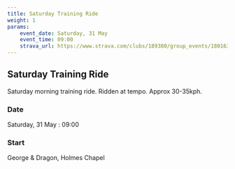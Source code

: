 ```yaml
---
title: Saturday Training Ride
weight: 1
params:
    event_date: Saturday, 31 May
    event_time: 09:00
    strava_url: https://www.strava.com/clubs/189380/group_events/1801637
---
```


## Saturday Training Ride 

Saturday morning training ride. Ridden at tempo. Approx 30-35kph.

### Date

Saturday, 31 May : 09:00

### Start

George &amp; Dragon, Holmes Chapel


